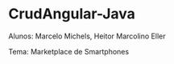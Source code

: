 # CrudAngular-Java

Alunos: Marcelo Michels, Heitor Marcolino Eller

Tema: Marketplace de Smartphones
